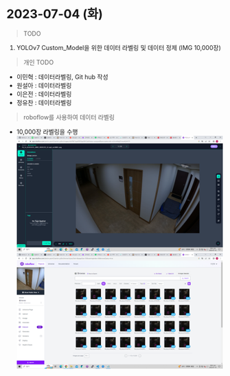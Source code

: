 # 2023-07-04 (화)

> TODO
1. YOLOv7 Custom_Model을 위한 데이터 라벨링 및 데이터 정제 (IMG 10,000장)

> 개인 TODO
- 이민혁 : 데이터라벨링, Git hub 작성
- 원설아 : 데이터라벨링
- 이은전 : 데이터라벨링
- 정유찬 : 데이터라벨링

> roboflow를 사용하여 데이터 라벨링
- 10,000장 라벨링을 수행
![labeling](./img/labeling.png)
![dataset](./img/dataset.png)
